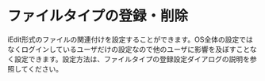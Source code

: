 # ファイルタイプの登録・削除
iEdit形式のファイルの関連付けを設定することができます。OS全体の設定ではなくログインしているユーザだけの設定なので他のユーザに影響を及ぼすことなく設定できます。設定方法は、ファイルタイプの登録設定ダイアログの説明を参照してください。